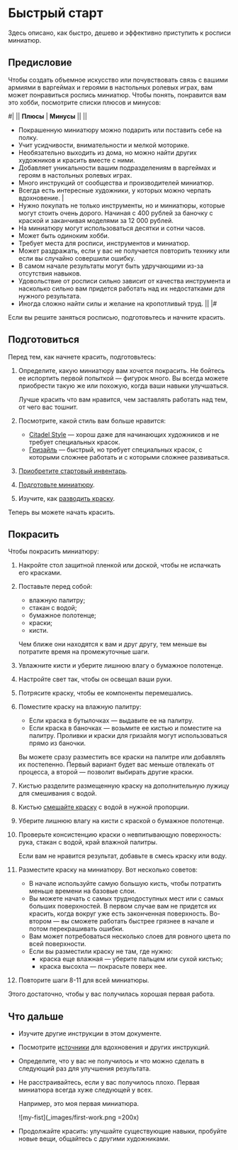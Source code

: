 # Быстрый старт

Здесь описано, как быстро, дешево и эффективно приступить к росписи миниатюр.

## Предисловие

Чтобы создать объемное искусство или почувствовать связь с вашими армиями в варгеймах и героями в настольных ролевых играх, вам может понравиться роспись миниатюр. Чтобы понять, понравится вам это хобби, посмотрите списки плюсов и минусов:

#|
||
**Плюсы**
|
**Минусы**
||
||

- Покрашенную миниатюру можно подарить или поставить себе на полку.
- Учит усидчивости, внимательности и мелкой моторике.
- Необязательно выходить из дома, но можно найти других художников и красить вместе с ними.
- Добавляет уникальности вашим подразделениям в варгеймах и героям в настольных ролевых играх.
- Много инструкций от сообщества и производителей миниатюр.
- Всегда есть интересные художники, у которых можно черпать вдохновение.
|
- Нужно покупать не только инструменты, но и миниатюры, которые могут стоить очень дорого. Начиная с 400 рублей за баночку с краской и заканчивая моделями за 12&nbsp;000 рублей.
- На миниатюру могут использоваться десятки и сотни часов.
- Может быть одиноким хобби.
- Требует места для росписи, инструментов и миниатюр.
- Может раздражать, если у вас не получается повторить технику или если вы случайно совершили ошибку.
- В самом начале результаты могут быть удручающими из-за отсутствия навыков.
- Удовольствие от росписи сильно зависит от качества инструмента и насколько сильно вам придется работать над их недостатками для нужного результата.
- Иногда сложно найти силы и желание на кропотливый труд.
||
|#

Если вы решите заняться росписью, подготовьтесь и начните красить.

## Подготовиться

Перед тем, как начнете красить, подготовьтесь:

1. Определите, какую миниатюру вам хочется покрасить. Не бойтесь ее испортить первой попыткой — фигурок много. Вы всегда можете приобрести такую же или похожую, когда ваши навыки улучшаться.

   Лучше красить что вам нравится, чем заставлять работать над тем, от чего вас тошнит.
2. Посмотрите, какой стиль вам больше нравится:

   - [Citadel Style](methods/citadel-style.md) — хорош даже для начинающих художников и не требует специальных красок.
   - [Гризайль](methods/grisaille.md) — быстрый, но требует специальных красок, с которыми сложнее работать и с которыми сложнее развиваться.

3. [Приобретите стартовый инвентарь](inventory.md).
4. [Подготовьте миниатюру](prepare.md).
5. Изучите, как [разводить краску](methods/thinning.md).

Теперь вы можете начать красить.

## Покрасить

Чтобы покрасить миниатюру:

1. Накройте стол защитной пленкой или доской, чтобы не испачкать его красками.
2. Поставьте перед собой:

   - влажную палитру;
   - стакан с водой;
   - бумажное полотенце;
   - краски;
   - кисти.

   Чем ближе они находятся к вам и друг другу, тем меньше вы потратите время на промежуточные шаги.

3. Увлажните кисти и уберите лишнюю влагу о бумажное полотенце.
4. Настройте свет так, чтобы он освещал ваши руки.
5. Потрясите краску, чтобы ее компоненты перемешались.
6. Поместите краску на влажную палитру:

   - Если краска в бутылочках — выдавите ее на палитру.
   - Если краска в баночках — возьмите ее кистью и поместите на палитру. Проливки и краски для гризайля могут использоваться прямо из баночки.

   Вы можете сразу разместить все краски на палитре или добавлять их постепенно. Первый вариант будет вас меньше отвлекать от процесса, а второй — позволит выбирать другие краски.
7. Кистью разделите размещенную краску на дополнительную лужицу для смешивания с водой.
8. Кистью [смешайте краску](methods/thinning.md) с водой в нужной пропорции.
9. Уберите лишнюю влагу на кисти с краской о бумажное полотенце.
10. Проверьте консистенцию краски о невпитывающую поверхность: рука, стакан с водой, край влажной палитры.

    Если вам не нравится результат, добавьте в смесь краску или воду.

11. Разместите краску на миниатюру. Вот несколько советов:

    - В начале используйте самую большую кисть, чтобы потратить меньше времени на базовые слои.
    - Вы можете начать с самых труднодоступных мест или с самых больших поверхностей. В первом случае вам не придется их красить, когда вокруг уже есть законченная поверхность. Во-втором — вы сможете работать быстрее грязнее в начале и потом перекрашивать ошибки.
    - Вам может потребоваться несколько слоев для ровного цвета по всей поверхности.
    - Если вы разместили краску не там, где нужно:
      - краска еще влажная — уберите пальцем или сухой кистью;
      - краска высохла — покрасьте поверх нее.
  
12. Повторите шаги 8-11 для всей миниатюры.

Этого достаточно, чтобы у вас получилась хорошая первая работа.

## Что дальше

- Изучите другие инструкции в этом документе.
- Посмотрите [источники](references.md) для вдохновения и других инструкций.
- Определите, что у вас не получилось и что можно сделать в следующий раз для улучшения результата.
- Не расстраивайтесь, если у вас получилось плохо. Первая миниатюра всегда хуже следующей у всех.
  
  Например, это моя первая миниатюра.
  
  ![my-fist](_images/first-work.png =200x)

- Продолжайте красить: улучшайте существующие навыки, пробуйте новые вещи, общайтесь с другими художниками.
